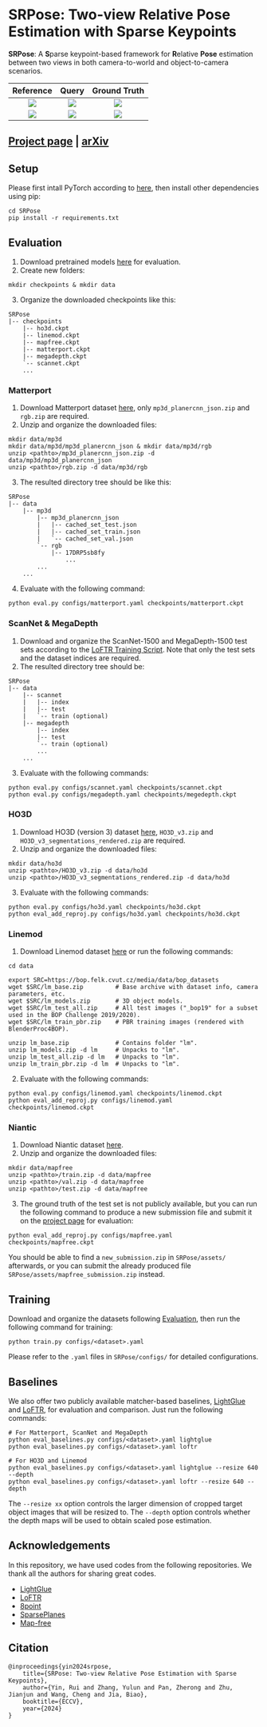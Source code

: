 # SRPose: Two-view Relative Pose Estimation with Sparse Keypoints

**SRPose**: A **S**parse keypoint-based framework for **R**elative **Pose** estimation between two views in both camera-to-world and object-to-camera scenarios.

| Reference | Query  |	Ground Truth |
|:--------:|:---------:|:--------:|
| ![](assets/figures/scene5_vis_0.png) | ![](assets/figures/scene5_vis_1.png) | ![](assets/figures/scene5_vis_gt.png) |
| ![](assets/figures/obj_vis_reference_labeled.png) | ![](assets/figures/obj_vis_query.png) |![](assets/figures/obj_vis_gt.png)|

## [Project page](https://frickyinn.github.io/srpose/) | [arXiv](https://arxiv.org/abs/2407.08199)

## Setup
Please first intall PyTorch according to [here](https://pytorch.org/get-started/locally/), then install other dependencies using pip:
```
cd SRPose
pip install -r requirements.txt 
```

## Evaluation
1. Download pretrained models [here](https://drive.google.com/drive/folders/1bBlds3UX7-XDCevbIl4bnnywvWzzP5nN) for evaluation.
2. Create new folders:
```
mkdir checkpoints & mkdir data
```
3. Organize the downloaded checkpoints like this:
```
SRPose
|-- checkpoints
    |-- ho3d.ckpt
    |-- linemod.ckpt
    |-- mapfree.ckpt
    |-- matterport.ckpt
    |-- megadepth.ckpt
    `-- scannet.ckpt
    ...
```

### Matterport
1. Download Matterport dataset [here](https://github.com/jinlinyi/SparsePlanes/blob/main/docs/data.md), only `mp3d_planercnn_json.zip` and `rgb.zip` are required.
2. Unzip and organize the downloaded files:
```
mkdir data/mp3d
mkdir data/mp3d/mp3d_planercnn_json & mkdir data/mp3d/rgb
unzip <pathto>/mp3d_planercnn_json.zip -d data/mp3d/mp3d_planercnn_json
unzip <pathto>/rgb.zip -d data/mp3d/rgb
```
3. The resulted directory tree should be like this:
```
SRPose
|-- data
    |-- mp3d
        |-- mp3d_planercnn_json
        |   |-- cached_set_test.json
        |   |-- cached_set_train.json
        |   `-- cached_set_val.json
        `-- rgb
            |-- 17DRP5sb8fy
                ...
        ...
    ...
```
4. Evaluate with the following command:
```
python eval.py configs/matterport.yaml checkpoints/matterport.ckpt
```

### ScanNet & MegaDepth
1. Download and organize the ScanNet-1500 and MegaDepth-1500 test sets according to the [LoFTR Training Script](https://github.com/zju3dv/LoFTR/blob/master/docs/TRAINING.md). Note that only the test sets and the dataset indices are required.
2. The resulted directory tree should be:
```
SRPose
|-- data
    |-- scannet
    |   |-- index
    |   |-- test
    |   `-- train (optional)
    |-- megadepth
        |-- index
        |-- test
        `-- train (optional)
        ...
    ...
```
3. Evaluate with the following commands:
```
python eval.py configs/scannet.yaml checkpoints/scannet.ckpt
python eval.py configs/megadepth.yaml checkpoints/megedepth.ckpt
```

### HO3D
1. Download HO3D (version 3) dataset [here](https://www.tugraz.at/institute/icg/research/team-lepetit/research-projects/hand-object-3d-pose-annotation/), `HO3D_v3.zip` and `HO3D_v3_segmentations_rendered.zip` are required.
2. Unzip and organize the downloaded files:
```
mkdir data/ho3d
unzip <pathto>/HO3D_v3.zip -d data/ho3d
unzip <pathto>/HO3D_v3_segmentations_rendered.zip -d data/ho3d
```
3. Evaluate with the following commands:
```
python eval.py configs/ho3d.yaml checkpoints/ho3d.ckpt
python eval_add_reproj.py configs/ho3d.yaml checkpoints/ho3d.ckpt
```

### Linemod
1. Download Linemod dataset [here](https://bop.felk.cvut.cz/datasets/) or run the following commands:
```
cd data

export SRC=https://bop.felk.cvut.cz/media/data/bop_datasets
wget $SRC/lm_base.zip         # Base archive with dataset info, camera parameters, etc.
wget $SRC/lm_models.zip       # 3D object models.
wget $SRC/lm_test_all.zip     # All test images ("_bop19" for a subset used in the BOP Challenge 2019/2020).
wget $SRC/lm_train_pbr.zip    # PBR training images (rendered with BlenderProc4BOP).

unzip lm_base.zip             # Contains folder "lm".
unzip lm_models.zip -d lm     # Unpacks to "lm".
unzip lm_test_all.zip -d lm   # Unpacks to "lm".
unzip lm_train_pbr.zip -d lm  # Unpacks to "lm".
```

2. Evaluate with the following commands:
```
python eval.py configs/linemod.yaml checkpoints/linemod.ckpt
python eval_add_reproj.py configs/linemod.yaml checkpoints/linemod.ckpt
```

### Niantic
1. Download Niantic dataset [here](https://research.nianticlabs.com/mapfree-reloc-benchmark/dataset).
2. Unzip and organize the downloaded files:
```
mkdir data/mapfree
unzip <pathto>/train.zip -d data/mapfree
unzip <pathto>/val.zip -d data/mapfree
unzip <pathto>/test.zip -d data/mapfree
```
3. The ground truth of the test set is not publicly available, but you can run the following command to produce a new submission file and submit it on the [project page](https://research.nianticlabs.com/mapfree-reloc-benchmark/submit) for evaluation:
```
python eval_add_reproj.py configs/mapfree.yaml checkpoints/mapfree.ckpt
```
You should be able to find a `new_submission.zip` in `SRPose/assets/` afterwards, or you can submit the already produced file `SRPose/assets/mapfree_submission.zip` instead.


## Training
Download and organize the datasets following [Evaluation](#evaluation), then run the following command for training:
```
python train.py configs/<dataset>.yaml
```
Please refer to the `.yaml` files in `SRPose/configs/` for detailed configurations.


## Baselines
We also offer two publicly available matcher-based baselines, [LightGlue](https://github.com/cvg/LightGlue) and [LoFTR](https://github.com/zju3dv/LoFTR), for evaluation and comparison.
Just run the following commands:
```
# For Matterport, ScanNet and MegaDepth
python eval_baselines.py configs/<dataset>.yaml lightglue
python eval_baselines.py configs/<dataset>.yaml loftr

# For HO3D and Linemod
python eval_baselines.py configs/<dataset>.yaml lightglue --resize 640 --depth
python eval_baselines.py configs/<dataset>.yaml loftr --resize 640 --depth
```

The `--resize xx` option controls the larger dimension of cropped target object images that will be resized to.
The `--depth` option controls whether the depth maps will be used to obtain scaled pose estimation.

## Acknowledgements
In this repository, we have used codes from the following repositories. We thank all the authors for sharing great codes.
- [LightGlue](https://github.com/cvg/LightGlue)
- [LoFTR](https://github.com/zju3dv/LoFTR)
- [8point](https://github.com/crockwell/rel_pose)
- [SparsePlanes](https://github.com/jinlinyi/SparsePlanes/tree/main)
- [Map-free](https://github.com/nianticlabs/map-free-reloc/tree/main)

## Citation
```
@inproceedings{yin2024srpose,
    title={SRPose: Two-view Relative Pose Estimation with Sparse Keypoints},
    author={Yin, Rui and Zhang, Yulun and Pan, Zherong and Zhu, Jianjun and Wang, Cheng and Jia, Biao},
    booktitle={ECCV},
    year={2024}
}
```
